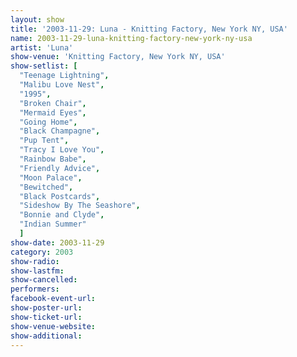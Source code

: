 ```yaml
---
layout: show
title: '2003-11-29: Luna - Knitting Factory, New York NY, USA'
name: 2003-11-29-luna-knitting-factory-new-york-ny-usa
artist: 'Luna'
show-venue: 'Knitting Factory, New York NY, USA'
show-setlist: [
  "Teenage Lightning",
  "Malibu Love Nest",
  "1995",
  "Broken Chair",
  "Mermaid Eyes",
  "Going Home",
  "Black Champagne",
  "Pup Tent",
  "Tracy I Love You",
  "Rainbow Babe",
  "Friendly Advice",
  "Moon Palace",
  "Bewitched",
  "Black Postcards",
  "Sideshow By The Seashore",
  "Bonnie and Clyde",
  "Indian Summer"
  ]
show-date: 2003-11-29
category: 2003
show-radio: 
show-lastfm: 
show-cancelled: 
performers: 
facebook-event-url: 
show-poster-url: 
show-ticket-url: 
show-venue-website: 
show-additional: 
---
```


